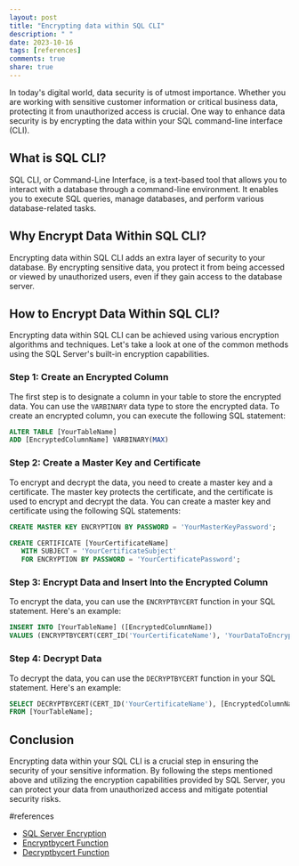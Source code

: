 ```yaml
---
layout: post
title: "Encrypting data within SQL CLI"
description: " "
date: 2023-10-16
tags: [references]
comments: true
share: true
---
```


In today's digital world, data security is of utmost importance. Whether you are working with sensitive customer information or critical business data, protecting it from unauthorized access is crucial. One way to enhance data security is by encrypting the data within your SQL command-line interface (CLI).

## What is SQL CLI?

SQL CLI, or Command-Line Interface, is a text-based tool that allows you to interact with a database through a command-line environment. It enables you to execute SQL queries, manage databases, and perform various database-related tasks.

## Why Encrypt Data Within SQL CLI?

Encrypting data within SQL CLI adds an extra layer of security to your database. By encrypting sensitive data, you protect it from being accessed or viewed by unauthorized users, even if they gain access to the database server.

## How to Encrypt Data Within SQL CLI?

Encrypting data within SQL CLI can be achieved using various encryption algorithms and techniques. Let's take a look at one of the common methods using the SQL Server's built-in encryption capabilities.

### Step 1: Create an Encrypted Column

The first step is to designate a column in your table to store the encrypted data. You can use the `VARBINARY` data type to store the encrypted data. To create an encrypted column, you can execute the following SQL statement:

```sql
ALTER TABLE [YourTableName]
ADD [EncryptedColumnName] VARBINARY(MAX)
```

### Step 2: Create a Master Key and Certificate

To encrypt and decrypt the data, you need to create a master key and a certificate. The master key protects the certificate, and the certificate is used to encrypt and decrypt the data. You can create a master key and certificate using the following SQL statements:

```sql
CREATE MASTER KEY ENCRYPTION BY PASSWORD = 'YourMasterKeyPassword';

CREATE CERTIFICATE [YourCertificateName]
   WITH SUBJECT = 'YourCertificateSubject'
   FOR ENCRYPTION BY PASSWORD = 'YourCertificatePassword';
```

### Step 3: Encrypt Data and Insert Into the Encrypted Column

To encrypt the data, you can use the `ENCRYPTBYCERT` function in your SQL statement. Here's an example:

```sql
INSERT INTO [YourTableName] ([EncryptedColumnName])
VALUES (ENCRYPTBYCERT(CERT_ID('YourCertificateName'), 'YourDataToEncrypt'));
```

### Step 4: Decrypt Data

To decrypt the data, you can use the `DECRYPTBYCERT` function in your SQL statement. Here's an example:

```sql
SELECT DECRYPTBYCERT(CERT_ID('YourCertificateName'), [EncryptedColumnName]) AS [DecryptedData]
FROM [YourTableName];
```

## Conclusion

Encrypting data within your SQL CLI is a crucial step in ensuring the security of your sensitive information. By following the steps mentioned above and utilizing the encryption capabilities provided by SQL Server, you can protect your data from unauthorized access and mitigate potential security risks.

#references
- [SQL Server Encryption](https://docs.microsoft.com/en-us/sql/relational-databases/security/encryption/sql-server-encryption?view=sql-server-ver15)
- [Encryptbycert Function](https://docs.microsoft.com/en-us/sql/t-sql/functions/encryptbycert-transact-sql?view=sql-server-ver15)
- [Decryptbycert Function](https://docs.microsoft.com/en-us/sql/t-sql/functions/decryptbycert-transact-sql?view=sql-server-ver15)